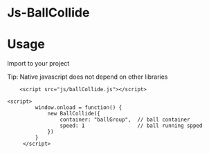 # Js-BallCollide

# Usage

Import to your project

Tip: Native javascript does not depend on other libraries

```
    <script src="js/ballCollide.js"></script>
```
```
<script>
         window.onload = function() {
             new BallCollide({
                 container: "ballGroup",  // ball container
                 speed: 1                 // ball running spped
             })
         }
     </script>
```


